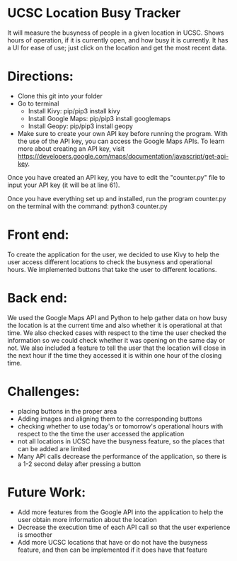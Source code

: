 # UCSC Location Busy Tracker
It will measure the busyness of people in a given location in UCSC.
Shows hours of operation, if it is currently open, and how busy it is currently.
It has a UI for ease of use; just click on the location and get the most recent data.

# Directions:
- Clone this git into your folder
- Go to terminal
  - Install Kivy:
    pip/pip3 install kivy
  - Install Google Maps:
    pip/pip3 install googlemaps
  - Install Geopy:
    pip/pip3 install geopy
- Make sure to create your own API key before running the program. With the use of the
API key, you can access the Google Maps APIs. To learn more about creating an API key,
visit https://developers.google.com/maps/documentation/javascript/get-api-key.

Once you have created an API key, you have to edit the "counter.py" file to input
your API key (it will be at line 61).

Once you have everything set up and installed, run the program counter.py on the terminal
with the command:
python3 counter.py

# Front end:
To create the application for the user, we decided to use Kivy to help the user
access different locations to check the busyness and operational hours. We
implemented buttons that take the user to different locations.

# Back end:
We used the Google Maps API and Python to help gather data on how busy the location 
is at the current time and also whether it is operational at that time. We also
checked cases with respect to the time the user checked the information so we could check
whether it was opening on the same day or not. We also included a feature to tell the user
that the location will close in the next hour if the time they accessed it is within one 
hour of the closing time.

# Challenges:
- placing buttons in the proper area
- Adding images and aligning them to the corresponding buttons
- checking whether to use today's or tomorrow's operational hours with respect to the
  the time the user accessed the application
- not all locations in UCSC have the busyness feature, so the places that can be added
  are limited
- Many API calls decrease the performance of the application, so there is a 1-2 second
  delay after pressing a button

# Future Work:
- Add more features from the Google API into the application to help the user obtain
  more information about the location
- Decrease the execution time of each API call so that the user experience is smoother
- Add more UCSC locations that have or do not have the busyness feature, and then can be
  implemented if it does have that feature
